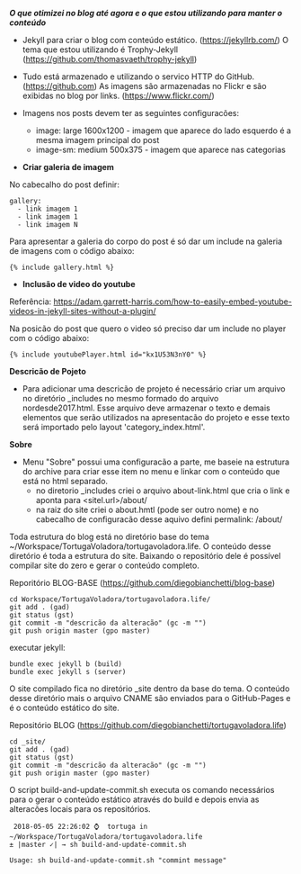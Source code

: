 ***O que otimizei no blog até agora e o que estou utilizando para manter o conteúdo***

- Jekyll para criar o blog com conteúdo estático. (https://jekyllrb.com/)
O tema que estou utilizando é Trophy-Jekyll (https://github.com/thomasvaeth/trophy-jekyll)

- Tudo está armazenado e utilizando o servico HTTP do GitHub. (https://github.com)
As imagens são armazenadas no Flickr e são exibidas no blog por links. (https://www.flickr.com/)

- Imagens nos posts devem ter as seguintes configuracões:

  - image: large 1600x1200 - imagem que aparece do lado esquerdo é a mesma imagem principal do post
  - image-sm: medium 500x375 - imagem que aparece nas categorias

- **Criar galeria de imagem**

No cabecalho do post definir:
```
gallery:
  - link imagem 1
  - link imagem 1
  - link imagem N
```
Para apresentar a galeria do corpo do post é só dar um include na galeria de imagens com o código abaixo:
```
{% include gallery.html %}
```

- **Inclusão de video do youtube**

Referência: https://adam.garrett-harris.com/how-to-easily-embed-youtube-videos-in-jekyll-sites-without-a-plugin/

Na posicão do post que quero o video só preciso dar um include no player com o código abaixo:
```
{% include youtubePlayer.html id="kx1U53N3nY0" %}
```

**Descricão de Pojeto**
- Para adicionar uma descricão de projeto é necessário criar um arquivo no diretório _includes no mesmo formado do arquivo nordesde2017.html. Esse arquivo deve armazenar o texto e demais elementos que serão utilizados na apresentacão do projeto e esse texto será importado pelo layout 'category_index.html'.


**Sobre**
- Menu "Sobre" possui uma configuracão a parte, me baseie na estrutura do archive para criar esse item no menu e linkar com o conteúdo que está no html separado.
     - no diretorio _includes criei o arquivo about-link.html que cria o link e aponta para <sitel.url>/about/
     - na raiz do site criei o about.hmtl (pode ser outro nome) e no cabecalho de configuracão desse aquivo defini permalink: /about/


Toda estrutura do blog está no diretório base do tema ~/Workspace/TortugaVoladora/tortugavoladora.life. O conteúdo desse diretório é toda a estrutura do site. Baixando o repositório dele é possível compilar site do zero e gerar o conteúdo completo.

Reporitório BLOG-BASE (https://github.com/diegobianchetti/blog-base)

```
cd Workspace/TortugaVoladora/tortugavoladora.life/
git add . (gad)
git status (gst)
git commit -m "descricão da alteracão" (gc -m "")
git push origin master (gpo master)
```

executar jekyll:
```
bundle exec jekyll b (build)
bundle exec jekyll s (server)
```

O site compilado fica no diretório _site dentro da base do tema. O conteúdo desse diretório mais o arquivo CNAME são enviados para o GitHub-Pages e é o conteúdo estático do site.

Repositório BLOG (https://github.com/diegobianchetti/tortugavoladora.life)

```
cd _site/
git add . (gad)
git status (gst)
git commit -m "descricão da alteracão" (gc -m "")
git push origin master (gpo master)
```

O script build-and-update-commit.sh executa os comando necessários para o gerar o conteúdo estático através do build e depois envia as alteracões locais para os repositórios.

```
 2018-05-05 22:26:02 ⌚  tortuga in ~/Workspace/TortugaVoladora/tortugavoladora.life
± |master ✓| → sh build-and-update-commit.sh

Usage: sh build-and-update-commit.sh "commint message"
 ```
